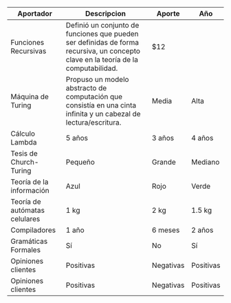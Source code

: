 | Aportador     | Descripcion | Aporte | Año |
|---------------------|---------------------|------------|------------|
| Funciones Recursivas| Definió un conjunto de funciones que pueden ser definidas de forma recursiva, un concepto clave en la teoría de la computabilidad.| $12        |
| Máquina de Turing   | Propuso un modelo abstracto de computación que consistía en una cinta infinita y un cabezal de lectura/escritura.       | Media      | Alta       |
| Cálculo Lambda      | 5 años     | 3 años     | 4 años     |
| Tesis de Church-Turing| Pequeño    | Grande     | Mediano    |
| Teoría de la información| Azul       | Rojo       | Verde      |
| Teoría de autómatas celulares| 1 kg       | 2 kg       | 1.5 kg     |
| Compiladores        | 1 año      | 6 meses    | 2 años     |
| Gramáticas Formales | Sí         | No         | Sí         |
| Opiniones clientes  | Positivas  | Negativas  | Positivas  |
| Opiniones clientes  | Positivas  | Negativas  | Positivas  |
